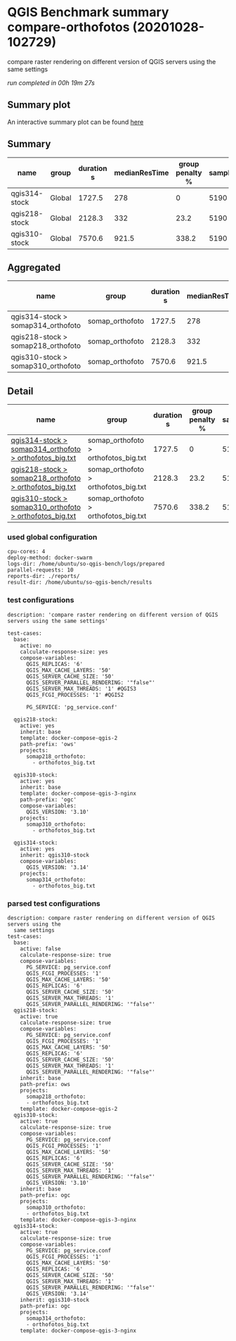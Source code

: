 # QGIS Benchmark summary compare-orthofotos (20201028-102729)


compare raster rendering on different version of QGIS servers using the same settings

_run completed in 00h 19m 27s_
## Summary plot
An interactive summary plot can be found [here](report_compare-orthofotos_20201028-102729_plot.html)

## Summary
| name          | group   |   duration s |   medianResTime |   group penalty % |   sampleCount |   errorCount |   memMaxMB |   memAvgMB |   memMinMB |   cpuMax% |   cpuAvg% |   cpuMin% |   errorPct |
|---------------|---------|--------------|-----------------|-------------------|---------------|--------------|------------|------------|------------|-----------|-----------|-----------|------------|
| qgis314-stock | Global  |       1727.5 |           278   |               0   |          5190 |            0 |    11265.8 |     9446.2 |     2455.1 |      91   |      75.2 |      15.1 |          0 |
| qgis218-stock | Global  |       2128.3 |           332   |              23.2 |          5190 |            0 |     8317.9 |     7314.6 |     2542.1 |      99.9 |      99   |      14.4 |          0 |
| qgis310-stock | Global  |       7570.6 |           921.5 |             338.2 |          5190 |            0 |    19112.4 |    16843.3 |     2928.5 |      91.6 |      74.7 |      16.1 |          0 |

## Aggregated
| name                               | group           |   duration s |   medianResTime |   group penalty % |   sampleCount |   errorCount |   memMaxMB |   memAvgMB |   memMinMB |   cpuMax% |   cpuAvg% |   cpuMin% |   errorPct |
|------------------------------------|-----------------|--------------|-----------------|-------------------|---------------|--------------|------------|------------|------------|-----------|-----------|-----------|------------|
| qgis314-stock > somap314_orthofoto | somap_orthofoto |       1727.5 |           278   |               0   |          5190 |            0 |    11265.8 |     9446.2 |     2455.1 |      91   |      75.2 |      15.1 |          0 |
| qgis218-stock > somap218_orthofoto | somap_orthofoto |       2128.3 |           332   |              23.2 |          5190 |            0 |     8317.9 |     7314.6 |     2542.1 |      99.9 |      99   |      14.4 |          0 |
| qgis310-stock > somap310_orthofoto | somap_orthofoto |       7570.6 |           921.5 |             338.2 |          5190 |            0 |    19112.4 |    16843.3 |     2928.5 |      91.6 |      74.7 |      16.1 |          0 |

## Detail
| name                                                                                                                                                                                      | group                                |   duration s |   group penalty % |   sampleCount |   errorCount |   errorPct |   meanResTime |   medianResTime |   minResTime |   maxResTime |   pct1ResTime |   pct2ResTime |   pct3ResTime |   throughput |   receivedKBytesPerSec |   sentKBytesPerSec |   responseSizeMB |   memMaxMB |   memAvgMB |   memMinMB |   cpuMax% |   cpuAvg% |   cpuMin% |
|-------------------------------------------------------------------------------------------------------------------------------------------------------------------------------------------|--------------------------------------|--------------|-------------------|---------------|--------------|------------|---------------|-----------------|--------------|--------------|---------------|---------------|---------------|--------------|------------------------|--------------------|------------------|------------|------------|------------|-----------|-----------|-----------|
| [qgis314-stock > somap314_orthofoto > orthofotos_big.txt](../results/details/compare-orthofotos/20201028-102729/qgis314-stock/somap314_orthofoto/orthofotos_big.txt/dashboard/index.html) | somap_orthofoto > orthofotos_big.txt |       1727.5 |               0   |          5190 |            0 |          0 |       332.854 |           278   |            4 |         4538 |         605   |        766    |       1378.09 |     29.8048  |               12094.6  |           11.8255  |           2056.7 |    11265.8 |     9446.2 |     2455.1 |      91   |      75.2 |      15.1 |
| [qgis218-stock > somap218_orthofoto > orthofotos_big.txt](../results/details/compare-orthofotos/20201028-102729/qgis218-stock/somap218_orthofoto/orthofotos_big.txt/dashboard/index.html) | somap_orthofoto > orthofotos_big.txt |       2128.3 |              23.2 |          5190 |            0 |          0 |       410.077 |           332   |            3 |         6736 |         650   |        895.25 |       1888.45 |     24.2228  |                9838.73 |            9.61073 |           2058.6 |     8317.9 |     7314.6 |     2542.1 |      99.9 |      99   |      14.4 |
| [qgis310-stock > somap310_orthofoto > orthofotos_big.txt](../results/details/compare-orthofotos/20201028-102729/qgis310-stock/somap310_orthofoto/orthofotos_big.txt/dashboard/index.html) | somap_orthofoto > orthofotos_big.txt |       7570.6 |             338.2 |          5190 |            0 |          0 |      1458.69  |           921.5 |            5 |        12592 |        3447.9 |       4152    |       6477.24 |      6.82998 |                2692.11 |            2.70989 |           1997.7 |    19112.4 |    16843.3 |     2928.5 |      91.6 |      74.7 |      16.1 |

### used global configuration

```
cpu-cores: 4
deploy-method: docker-swarm
logs-dir: /home/ubuntu/so-qgis-bench/logs/prepared
parallel-requests: 10
reports-dir: ./reports/
result-dir: /home/ubuntu/so-qgis-bench/results

```
### test configurations

```
description: 'compare raster rendering on different version of QGIS servers using the same settings'

test-cases:
  base:
    active: no
    calculate-response-size: yes
    compose-variables:
      QGIS_REPLICAS: '6'
      QGIS_MAX_CACHE_LAYERS: '50'
      QGIS_SERVER_CACHE_SIZE: '50'
      QGIS_SERVER_PARALLEL_RENDERING: '"false"'
      QGIS_SERVER_MAX_THREADS: '1' #QGIS3
      QGIS_FCGI_PROCESSES: '1' #QGIS2

      PG_SERVICE: 'pg_service.conf'

  qgis218-stock:
    active: yes
    inherit: base
    template: docker-compose-qgis-2
    path-prefix: 'ows'
    projects:
      somap218_orthofoto:
        - orthofotos_big.txt

  qgis310-stock:
    active: yes
    inherit: base
    template: docker-compose-qgis-3-nginx
    path-prefix: 'ogc'
    compose-variables:
      QGIS_VERSION: '3.10'
    projects:
      somap310_orthofoto:
        - orthofotos_big.txt

  qgis314-stock:
    active: yes
    inherit: qgis310-stock
    compose-variables:
      QGIS_VERSION: '3.14'
    projects:
      somap314_orthofoto:
        - orthofotos_big.txt

```
### parsed test configurations

```
description: compare raster rendering on different version of QGIS servers using the
  same settings
test-cases:
  base:
    active: false
    calculate-response-size: true
    compose-variables:
      PG_SERVICE: pg_service.conf
      QGIS_FCGI_PROCESSES: '1'
      QGIS_MAX_CACHE_LAYERS: '50'
      QGIS_REPLICAS: '6'
      QGIS_SERVER_CACHE_SIZE: '50'
      QGIS_SERVER_MAX_THREADS: '1'
      QGIS_SERVER_PARALLEL_RENDERING: '"false"'
  qgis218-stock:
    active: true
    calculate-response-size: true
    compose-variables:
      PG_SERVICE: pg_service.conf
      QGIS_FCGI_PROCESSES: '1'
      QGIS_MAX_CACHE_LAYERS: '50'
      QGIS_REPLICAS: '6'
      QGIS_SERVER_CACHE_SIZE: '50'
      QGIS_SERVER_MAX_THREADS: '1'
      QGIS_SERVER_PARALLEL_RENDERING: '"false"'
    inherit: base
    path-prefix: ows
    projects:
      somap218_orthofoto:
      - orthofotos_big.txt
    template: docker-compose-qgis-2
  qgis310-stock:
    active: true
    calculate-response-size: true
    compose-variables:
      PG_SERVICE: pg_service.conf
      QGIS_FCGI_PROCESSES: '1'
      QGIS_MAX_CACHE_LAYERS: '50'
      QGIS_REPLICAS: '6'
      QGIS_SERVER_CACHE_SIZE: '50'
      QGIS_SERVER_MAX_THREADS: '1'
      QGIS_SERVER_PARALLEL_RENDERING: '"false"'
      QGIS_VERSION: '3.10'
    inherit: base
    path-prefix: ogc
    projects:
      somap310_orthofoto:
      - orthofotos_big.txt
    template: docker-compose-qgis-3-nginx
  qgis314-stock:
    active: true
    calculate-response-size: true
    compose-variables:
      PG_SERVICE: pg_service.conf
      QGIS_FCGI_PROCESSES: '1'
      QGIS_MAX_CACHE_LAYERS: '50'
      QGIS_REPLICAS: '6'
      QGIS_SERVER_CACHE_SIZE: '50'
      QGIS_SERVER_MAX_THREADS: '1'
      QGIS_SERVER_PARALLEL_RENDERING: '"false"'
      QGIS_VERSION: '3.14'
    inherit: qgis310-stock
    path-prefix: ogc
    projects:
      somap314_orthofoto:
      - orthofotos_big.txt
    template: docker-compose-qgis-3-nginx

```